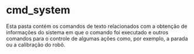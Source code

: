 # cmd_system
Esta pasta contém os comandos de texto relacionados com a obtenção de informações do sistema em que o comando foi executado e outros comandos para o controle de algumas ações como, por exemplo, a parada ou a calibração do robô.